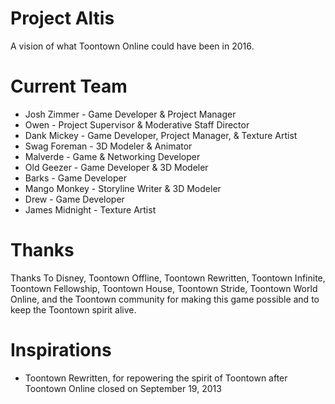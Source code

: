 # Project Altis
A vision of what Toontown Online could have been in 2016.
  
# Current Team
 
* Josh Zimmer - Game Developer & Project Manager
* Owen - Project Supervisor & Moderative Staff Director
* Dank Mickey - Game Developer, Project Manager, & Texture Artist
* Swag Foreman - 3D Modeler & Animator
* Malverde - Game & Networking Developer
* Old Geezer - Game Developer & 3D Modeler
* Barks - Game Developer
* Mango Monkey - Storyline Writer & 3D Modeler
* Drew - Game Developer
* James Midnight - Texture Artist

# Thanks

Thanks To Disney, Toontown Offline, Toontown Rewritten, Toontown Infinite, Toontown Fellowship, Toontown House, Toontown Stride, Toontown World Online, 
and the Toontown community for making this game possible and to keep the Toontown spirit alive.

# Inspirations
* Toontown Rewritten, for repowering the spirit of Toontown after Toontown Online closed on September 19, 2013
